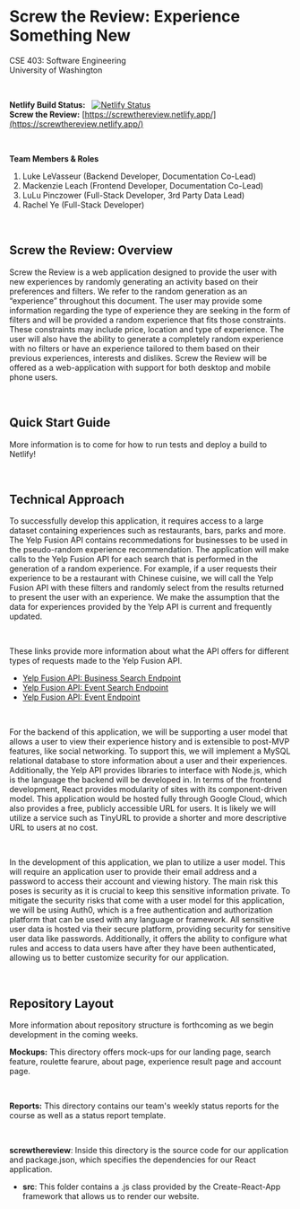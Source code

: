 # Screw the Review: Experience Something New
CSE 403: Software Engineering  
University of Washington  

&nbsp;  

**Netlify Build Status:**   &nbsp;  [![Netlify Status](https://api.netlify.com/api/v1/badges/6db340e3-519e-4862-b657-842b58112060/deploy-status)](https://app.netlify.com/sites/screwthereview/deploys)  
**Screw the Review:** [https://screwthereview.netlify.app/](https://screwthereview.netlify.app/)

&nbsp; 

**Team Members & Roles**
1. Luke LeVasseur (Backend Developer, Documentation Co-Lead)
2. Mackenzie Leach (Frontend Developer, Documentation Co-Lead)
4. LuLu Pinczower (Full-Stack Developer, 3rd Party Data Lead)
5. Rachel Ye (Full-Stack Developer) 

&nbsp;  

## Screw the Review: Overview
Screw the Review is a web application designed to provide the user with new experiences by randomly generating an activity based on their preferences and filters. We refer to the random generation as an “experience” throughout this document. The user may provide some information regarding the type of experience they are seeking in the form of filters and will be provided a random experience that fits those constraints. These constraints may include price, location and type of experience. The user will also have the ability to generate a completely random experience with no filters or have an experience tailored to them based on their previous experiences, interests and dislikes. Screw the Review will be offered as a web-application with support for both desktop and mobile phone users.

&nbsp;  

## Quick Start Guide
More information is to come for how to run tests and deploy a build to Netlify!

&nbsp; 

## Technical Approach
To successfully develop this application, it requires access to a large dataset containing experiences such as restaurants, bars, parks and more. The Yelp Fusion API contains recommedations for businesses to be used in the pseudo-random experience recommendation. The application will make calls to the Yelp Fusion API for each search that is performed in the generation of a random experience. For example, if a user requests their experience to be a restaurant with Chinese cuisine, we will call the Yelp Fusion API with these filters and randomly select from the results returned to present the user with an experience. We make the assumption that the data for experiences provided by the Yelp API is current and frequently updated.

&nbsp;  

These links provide more information about what the API offers for different types of requests made to the Yelp Fusion API. 
  * [Yelp Fusion API: Business Search Endpoint](https://www.yelp.com/developers/documentation/v3/business_search)
  * [Yelp Fusion API: Event Search Endpoint](https://www.yelp.com/developers/documentation/v3/event_search)
  * [Yelp Fusion API: Event Endpoint](https://www.yelp.com/developers/documentation/v3/event)

&nbsp;  

For the backend of this application, we will be supporting a user model that allows a user to view their experience history and is extensible to post-MVP features, like social networking. To support this, we will implement a MySQL relational database to store information about a user and their experiences. Additionally, the Yelp API provides libraries to interface with Node.js, which is the language the backend will be developed in. In terms of the frontend development, React provides modularity of sites with its component-driven model. This application would be hosted fully through Google Cloud, which also provides a free, publicly accessible URL for users. It is likely we will utilize a service such as TinyURL to provide a shorter and more descriptive URL to users at no cost. 

&nbsp;  

In the development of this application, we plan to utilize a user model. This will require an application user to provide their email address and a password to access their account and viewing history. The main risk this poses is security as it is crucial to keep this sensitive information private. To mitigate the security risks that come with a user model for this application, we will be using Auth0, which is a free authentication and authorization platform that can be used with any language or framework. All sensitive user data is hosted via their secure platform, providing security for sensitive user data like passwords. Additionally, it offers the ability to configure what rules and access to data users have after they have been authenticated, allowing us to better customize security for our application. 

&nbsp;  

## Repository Layout
More information about repository structure is forthcoming as we begin development in the coming weeks. 

**Mockups:** This directory offers mock-ups for our landing page, search feature, roulette fearure, about page, experience result page and account page.  

&nbsp;  

**Reports:** This directory contains our team's weekly status reports for the course as well as a status report template. 

&nbsp;  

**screwthereview**: Inside this directory is the source code for our application and package.json, which specifies the dependencies for our React application.
  - **src**: This folder contains a .js class provided by the Create-React-App framework that allows us to render our website.

&nbsp;  
